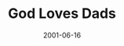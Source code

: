 ---
layout: message
category: message
series: "God Loves..."
title: "God Loves Dads"
date: 2001-06-16
message_id: 328
---